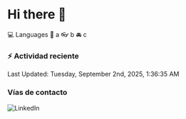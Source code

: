 # Hi there 👋

:computer: Languages
:pencil: a
:eyeglasses: b
:oncoming_automobile: c

### :zap: Actividad reciente
<!--RECENT_ACTIVITY:start-->
<!--RECENT_ACTIVITY:end-->
<!--RECENT_ACTIVITY:last_update-->
Last Updated: Tuesday, September 2nd, 2025, 1:36:35 AM
<!--RECENT_ACTIVITY:last_update_end-->

### Vías de contacto

![LinkedIn](https://www.linkedin.com/in/irving-hernández-226846205/)
